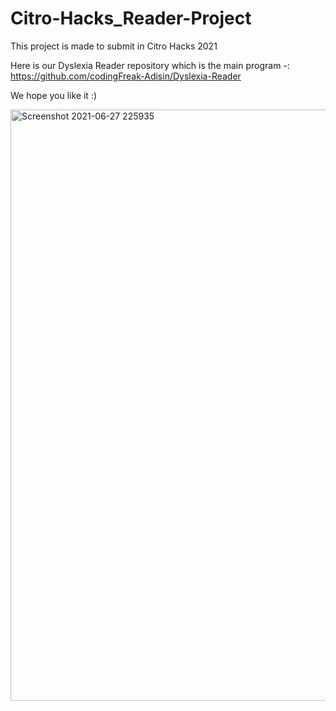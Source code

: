 # Citro-Hacks_Reader-Project

This project is made to submit in Citro Hacks 2021

Here is our Dyslexia Reader repository which is the main program -: https://github.com/codingFreak-Adisin/Dyslexia-Reader

We hope you like it :)

<img width="946" alt="Screenshot 2021-06-27 225935" src="https://user-images.githubusercontent.com/70958307/123553989-aa2e5d00-d79b-11eb-80fb-1a83550bbaa8.png">
